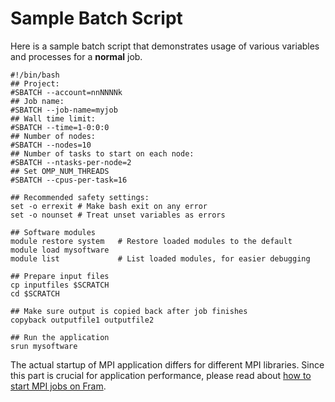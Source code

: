 # Sample Batch Script

Here is a sample batch script that demonstrates usage of various variables and processes for a **normal** job.

```
#!/bin/bash
## Project:
#SBATCH --account=nnNNNNk
## Job name:
#SBATCH --job-name=myjob
## Wall time limit:
#SBATCH --time=1-0:0:0
## Number of nodes:
#SBATCH --nodes=10
## Number of tasks to start on each node:
#SBATCH --ntasks-per-node=2
## Set OMP_NUM_THREADS
#SBATCH --cpus-per-task=16

## Recommended safety settings:
set -o errexit # Make bash exit on any error
set -o nounset # Treat unset variables as errors

## Software modules
module restore system   # Restore loaded modules to the default
module load mysoftware
module list             # List loaded modules, for easier debugging

## Prepare input files
cp inputfiles $SCRATCH
cd $SCRATCH

## Make sure output is copied back after job finishes
copyback outputfile1 outputfile2

## Run the application
srun mysoftware
```

The actual startup of MPI application differs for different MPI libraries. Since
this part is crucial for application performance, please read about [how to start MPI jobs on Fram](mpi_jobs.md).